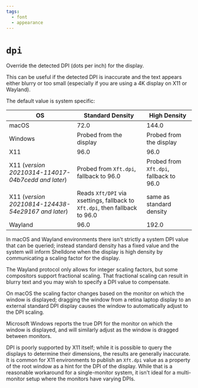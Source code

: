 ```yaml
---
tags:
  - font
  - appearance
---
```

# `dpi`

Override the detected DPI (dots per inch) for the display.

This can be useful if the detected DPI is inaccurate and the text appears
either blurry or too small (especially if you are using a 4K display on X11 or
Wayland).

The default value is system specific:

|OS             |Standard Density        |High Density|
|---------------|------------------------|------------|
|macOS          |72.0                    |144.0       |
|Windows        |Probed from the display |Probed from the display |
|X11            |96.0                    |96.0                    |
|X11 (*version 20210314-114017-04b7cedd and later*)|Probed from `Xft.dpi`, fallback to 96.0 |Probed from `Xft.dpi`, fallback to 96.0 |
|X11 (*version 20210814-124438-54e29167 and later*)|Reads `Xft/DPI` via xsettings, fallback to `Xft.dpi`, then fallback to 96.0 | same as standard density |
|Wayland        |96.0                    |192.0       |

In macOS and Wayland environments there isn't strictly a system DPI value that
can be queried; instead standard density has a fixed value and the system will
inform Shelldone when the display is high density by communicating a scaling
factor for the display.

The Wayland protocol only allows for integer scaling factors, but some
compositors support fractional scaling.  That fractional scaling can result in
blurry text and you may wish to specify a DPI value to compensate.

On macOS the scaling factor changes based on the monitor on which the window is
displayed; dragging the window from a retina laptop display to an external
standard DPI display causes the window to automatically adjust to the DPI
scaling.

Microsoft Windows reports the true DPI for the monitor on which the window is
displayed, and will similarly adjust as the window is dragged between monitors.

DPI is poorly supported by X11 itself; while it is possible to query the
displays to determine their dimensions, the results are generally inaccurate.
It is common for X11 environments to publish an `Xft.dpi` value as a property
of the root window as a hint for the DPI of the display.  While that is a
reasonable workaround for a single-monitor system, it isn't ideal for a
multi-monitor setup where the monitors have varying DPIs.

